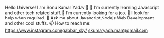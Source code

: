 Hello Universe! I am Sonu Kumar Yadav 👋
🌱 I’m currently learning Javascript and other tech related stuff.
👯 I’m currently looking for a job.
🤔 I look for help when required.
💬 Ask me about  Javascript,Nodejs Web Development and other cool stuffs.
📫 How to reach me: https://www.instagram.com/gabbar_sky/ skumaryada.man@gmail.com

<!---
SonuKumarYadav9/SonuKumarYadav9 is a ✨ special ✨ repository because its `README.md` (this file) appears on your GitHub profile.
You can click the Preview link to take a look at your changes.
--->
